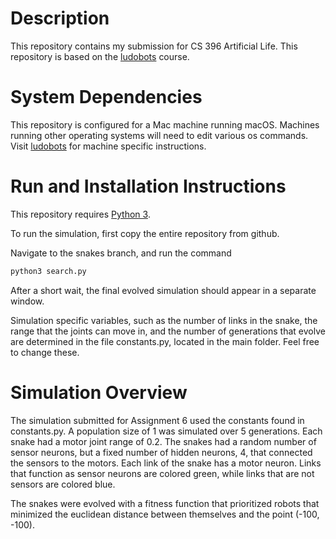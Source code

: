 # Description

This repository contains my submission for CS 396 Artificial Life. This repository is based on the [ludobots](https://www.reddit.com/r/ludobots/) course.

# System Dependencies
This repository is configured for a Mac machine running macOS. Machines running other operating systems will need to edit various os commands. Visit [ludobots](https://www.reddit.com/r/ludobots/) for machine specific instructions.

# Run and Installation Instructions
This repository requires [Python 3](https://www.python.org/downloads/). 

To run the simulation, first copy the entire repository from github. 

Navigate to the snakes branch, and run the command
```bash 
python3 search.py
```
After a short wait, the final evolved simulation should appear in a separate window.

Simulation specific variables, such as the number of links in the snake, the range that the joints can move in, and the number of generations that evolve are determined in the file constants.py, located in the main folder. Feel free to change these.

# Simulation Overview
The simulation submitted for Assignment 6 used the constants found in constants.py. A population size of 1 was simulated over 5 generations. Each snake had a motor joint range of 0.2. The snakes had a random number of sensor neurons, but a fixed number of hidden neurons, 4, that connected the sensors to the motors. Each link of the snake has a motor neuron. Links that function as sensor neurons are colored green, while links that are not sensors are colored blue.

The snakes were evolved with a fitness function that prioritized robots that minimized the euclidean distance between themselves and the point (-100, -100).
